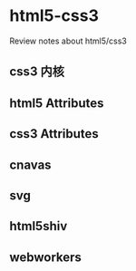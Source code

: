 # html5-css3
Review notes about html5/css3

<h2>css3 内核</h2>
<h2>html5 Attributes</h2>
<h2>css3 Attributes</h2>
<h2>cnavas</h2>
<h2>svg</h2>
<h2>html5shiv</h2>
<h2>webworkers</h2>

